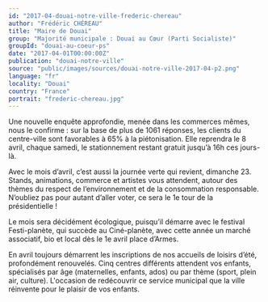```yaml
---
id: "2017-04-douai-notre-ville-frederic-chereau"
author: "Frédéric CHÉREAU"
title: "Maire de Douai"
group: "Majorité municipale : Douai au Cœur (Parti Socialiste)"
groupId: "douai-au-coeur-ps"
date: "2017-04-01T00:00:00Z"
publication: "douai-notre-ville"
source: "public/images/sources/douai-notre-ville-2017-04-p2.png"
language: "fr"
locality: "Douai"
country: "France"
portrait: "frederic-chereau.jpg"
---
```


Une nouvelle enquête approfondie, menée dans les commerces mêmes, nous le confirme : sur la base de plus de 1061 réponses, les clients du centre-ville sont favorables à 65% à la piétonisation. Elle reprendra le 8 avril, chaque samedi, le stationnement restant gratuit jusqu’à 16h ces jours-là.

Avec le mois d’avril, c’est aussi la journée verte qui revient, dimanche 23. Stands, animations, commerce et artistes vous attendent, autour des thèmes du respect de l’environnement et de la consommation responsable. N’oubliez pas pour autant d’aller voter, ce sera le 1e tour de la présidentielle !

Le mois sera décidément écologique, puisqu’il démarre avec le festival Festi-planète, qui succède au Ciné-planète, avec cette année un marché associatif, bio et local dès le 1e avril place d’Armes.

En avril toujours démarrent les inscriptions de nos accueils de loisirs d’été, profondément renouvelés. Cinq centres différents attendent vos enfants, spécialisés par âge (maternelles, enfants, ados) ou par thème (sport, plein air, culture). L'occasion de redécouvrir ce service municipal que la ville réinvente pour le plaisir de vos enfants.
